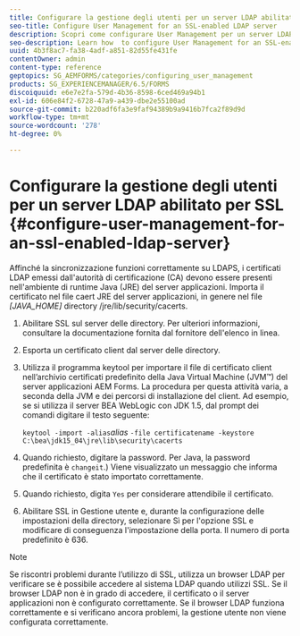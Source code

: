 ```yaml
---
title: Configurare la gestione degli utenti per un server LDAP abilitato per SSL
seo-title: Configure User Management for an SSL-enabled LDAP server
description: Scopri come configurare User Management per un server LDAP abilitato per SSL in modo che la sincronizzazione funzioni correttamente su LDAPS.
seo-description: Learn how  to configure User Management for an SSL-enabled LDAP server to enable synchronization to work properly over LDAPS.
uuid: 4b3f8ac7-fa38-4adf-a851-82d55fe431fe
contentOwner: admin
content-type: reference
geptopics: SG_AEMFORMS/categories/configuring_user_management
products: SG_EXPERIENCEMANAGER/6.5/FORMS
discoiquuid: e6e7e2fa-579d-4b36-8598-6ced469a94b1
exl-id: 606e84f2-6728-47a9-a439-dbe2e55100ad
source-git-commit: b220adf6fa3e9faf94389b9a9416b7fca2f89d9d
workflow-type: tm+mt
source-wordcount: '278'
ht-degree: 0%

---
```


# Configurare la gestione degli utenti per un server LDAP abilitato per SSL {#configure-user-management-for-an-ssl-enabled-ldap-server}

Affinché la sincronizzazione funzioni correttamente su LDAPS, i certificati LDAP emessi dall&#39;autorità di certificazione (CA) devono essere presenti nell&#39;ambiente di runtime Java (JRE) del server applicazioni. Importa il certificato nel file caert JRE del server applicazioni, in genere nel file *[JAVA_HOME]* directory /jre/lib/security/cacerts.

1. Abilitare SSL sul server delle directory. Per ulteriori informazioni, consultare la documentazione fornita dal fornitore dell&#39;elenco in linea.
1. Esporta un certificato client dal server delle directory.
1. Utilizza il programma keytool per importare il file di certificato client nell’archivio certificati predefinito della Java Virtual Machine (JVM™) del server applicazioni AEM Forms. La procedura per questa attività varia, a seconda della JVM e dei percorsi di installazione del client. Ad esempio, se si utilizza il server BEA WebLogic con JDK 1.5, dal prompt dei comandi digitare il testo seguente:

   `keytool -import -alias`*alias* `-file certificatename -keystore C:\bea\jdk15_04\jre\lib\security\cacerts`

1. Quando richiesto, digitare la password. Per Java, la password predefinita è `changeit`.) Viene visualizzato un messaggio che informa che il certificato è stato importato correttamente.
1. Quando richiesto, digita `Yes` per considerare attendibile il certificato.
1. Abilitare SSL in Gestione utente e, durante la configurazione delle impostazioni della directory, selezionare Sì per l&#39;opzione SSL e modificare di conseguenza l&#39;impostazione della porta. Il numero di porta predefinito è 636.

>[!NOTE]
>
>Se riscontri problemi durante l’utilizzo di SSL, utilizza un browser LDAP per verificare se è possibile accedere al sistema LDAP quando utilizzi SSL. Se il browser LDAP non è in grado di accedere, il certificato o il server applicazioni non è configurato correttamente. Se il browser LDAP funziona correttamente e si verificano ancora problemi, la gestione utente non viene configurata correttamente.
